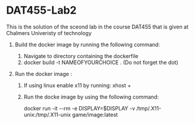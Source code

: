 # DAT455-Lab2
This is the solution of the sceond lab in the course DAT455 that is given at Chalmers Univeristy of technology

1) Build the docker image by running the following command:
   1) Navigate to directory containing the dockerfile
   2) docker build -t NAMEOFYOURCHOICE . (Do not forget the dot)
    
2) Run the docker image :
   1) If using linux enable x11 by running: xhost + 
   2) Run the docke image by using the following command:

      docker run -it --rm -e DISPLAY=$DISPLAY -v /tmp/.X11-unix:/tmp/.X11-unix game/image:latest
